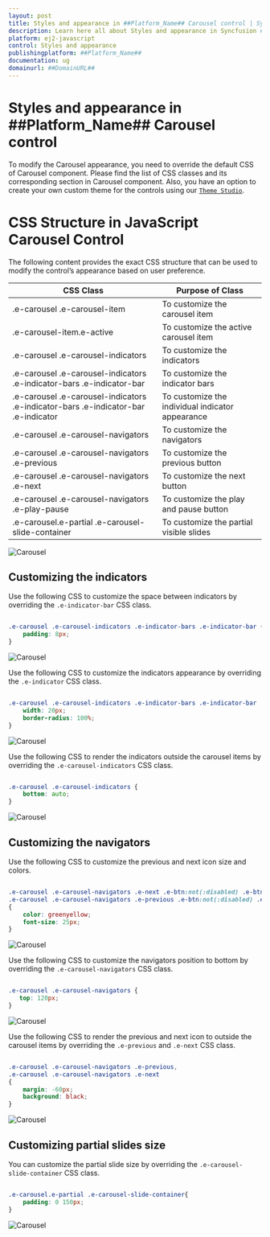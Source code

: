 ```yaml
---
layout: post
title: Styles and appearance in ##Platform_Name## Carousel control | Syncfusion
description: Learn here all about Styles and appearance in Syncfusion ##Platform_Name## Carousel control of Syncfusion Essential JS 2 and more.
platform: ej2-javascript
control: Styles and appearance 
publishingplatform: ##Platform_Name##
documentation: ug
domainurl: ##DomainURL##
---
```


# Styles and appearance in ##Platform_Name## Carousel control

To modify the Carousel appearance, you need to override the default CSS of Carousel component. Please find the list of CSS classes and its corresponding section in Carousel component. Also, you have an option to create your own custom theme for the controls using our [`Theme Studio`](https://ej2.syncfusion.com/themestudio/?theme=material).

# CSS Structure in JavaScript Carousel Control

The following content provides the exact CSS structure that can be used to modify the control’s appearance based on user preference.

CSS Class | Purpose of Class
-----|-----
|.e-carousel .e-carousel-item|To customize the carousel item
|.e-carousel-item.e-active| To customize the active carousel item
|.e-carousel .e-carousel-indicators|To customize the indicators
|.e-carousel .e-carousel-indicators .e-indicator-bars .e-indicator-bar|To customize the indicator bars
|.e-carousel .e-carousel-indicators .e-indicator-bars .e-indicator-bar .e-indicator|To customize the individual indicator appearance
|.e-carousel .e-carousel-navigators|To customize the navigators
|.e-carousel .e-carousel-navigators .e-previous|To customize the previous button
|.e-carousel .e-carousel-navigators .e-next|To customize the next button
|.e-carousel .e-carousel-navigators .e-play-pause|To customize the play and pause button
|.e-carousel.e-partial .e-carousel-slide-container|To customize the partial visible slides

![Carousel](./images/carousel.png)

## Customizing the indicators

Use the following CSS to customize the space between indicators by overriding the `.e-indicator-bar` CSS class.

```css

.e-carousel .e-carousel-indicators .e-indicator-bars .e-indicator-bar {
    padding: 8px;
}

```

![Carousel](./images/indicators.png)

Use the following CSS to customize the indicators appearance by overriding the `.e-indicator` CSS class.

```css

.e-carousel .e-carousel-indicators .e-indicator-bars .e-indicator-bar .e-indicator {
    width: 20px;
    border-radius: 100%;
}

```

![Carousel](./images/indicator-size.png)

Use the following CSS to render the indicators outside the carousel items by overriding the `.e-carousel-indicators` CSS class.

```css

.e-carousel .e-carousel-indicators {
    bottom: auto;
}

```

![Carousel](./images/indicators-outside.png)

## Customizing the navigators

Use the following CSS to customize the previous and next icon size and colors.

```css

.e-carousel .e-carousel-navigators .e-next .e-btn:not(:disabled) .e-btn-icon,
.e-carousel .e-carousel-navigators .e-previous .e-btn:not(:disabled) .e-btn-icon
{
    color: greenyellow;
    font-size: 25px;
}

```

![Carousel](./images/navigators-size-color.png)

Use the following CSS to customize the navigators position to bottom by overriding the `.e-carousel-navigators` CSS class.

```css

.e-carousel .e-carousel-navigators {
   top: 120px;
}

```

![Carousel](./images/navigators-position.png)

Use the following CSS to render the previous and next icon to outside the carousel items by overriding the `.e-previous` and `.e-next` CSS class.

```css

.e-carousel .e-carousel-navigators .e-previous,
.e-carousel .e-carousel-navigators .e-next
{
    margin: -60px;
    background: black;
}

```

![Carousel](./images/previous-next.png)

## Customizing partial slides size

You can customize the partial slide size by overriding the `.e-carousel-slide-container` CSS class.

```css

.e-carousel.e-partial .e-carousel-slide-container{
    padding: 0 150px;
}

```

![Carousel](./images/partial-slide-size.png)
